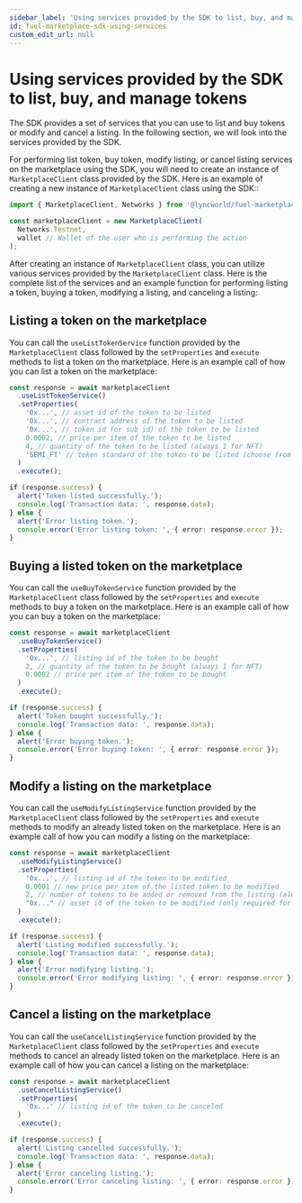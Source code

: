 ```yaml
---
sidebar_label: 'Using services provided by the SDK to list, buy, and manage tokens'
id: fuel-marketplace-sdk-using-services
custom_edit_url: null
---
```


# Using services provided by the SDK to list, buy, and manage tokens

The SDK provides a set of services that you can use to list and buy tokens or modify and cancel a listing. In the following section, we will look into the services provided by the SDK.

For performing list token, buy token, modify listing, or cancel listing services on the marketplace using the SDK, you will need to create an instance of ```MarketplaceClient``` class provided by the SDK. Here is an example of creating a new instance of ```MarketplaceClient``` class using the SDK::

```typescript
import { MarketplaceClient, Networks } from '@lyncworld/fuel-marketplace';

const marketplaceClient = new MarketplaceClient(
  Networks.Testnet,
  wallet // Wallet of the user who is performing the action
);
```

After creating an instance of ```MarketplaceClient``` class, you can utilize various services provided by the ```MarketplaceClient``` class. Here is the complete list of the services and an example function for performing listing a token, buying a token, modifying a listing, and canceling a listing:

## Listing a token on the marketplace
You can call the ```useListTokenService``` function provided by the ```MarketplaceClient``` class followed by the ```setProperties``` and ```execute``` methods to list a token on the marketplace. Here is an example call of how you can list a token on the marketplace:

```typescript
const response = await marketplaceClient
  .useListTokenService()
  .setProperties(
    '0x...', // asset id of the token to be listed
    '0x...', // contract address of the token to be listed
    '0x...', // token id (or sub id) of the token to be listed
    0.0002, // price per item of the token to be listed
    4, // quantity of the token to be listed (always 1 for NFT)
    'SEMI_FT' // token standard of the token to be listed (choose from NFT or SEMI_FT)
  )
  .execute();

if (response.success) {
  alert('Token listed successfully.');
  console.log('Transaction data: ', response.data);
} else {
  alert('Error listing token.');
  console.error('Error listing token: ', { error: response.error });
}
```

## Buying a listed token on the marketplace
You can call the ```useBuyTokenService``` function provided by the ```MarketplaceClient``` class followed by the ```setProperties``` and ```execute``` methods to buy a token on the marketplace. Here is an example call of how you can buy a token on the marketplace:

```typescript
const response = await marketplaceClient
  .useBuyTokenService()
  .setProperties(
    '0x...', // listing id of the token to be bought
    2, // quantity of the token to be bought (always 1 for NFT)
    0.0002 // price per item of the token to be bought
  )
  .execute();

if (response.success) {
  alert('Token bought successfully.');
  console.log('Transaction data: ', response.data);
} else {
  alert('Error buying token.');
  console.error('Error buying token: ', { error: response.error });
}
```

## Modify a listing on the marketplace
You can call the ```useModifyListingService``` function provided by the ```MarketplaceClient``` class followed by the ```setProperties``` and ```execute``` methods to modify an already listed token on the marketplace. Here is an example call of how you can modify a listing on the marketplace:

```typescript
const response = await marketplaceClient
  .useModifyListingService()
  .setProperties(
    '0x...', // listing id of the token to be modified
    0.0001 // new price per item of the listed token to be modified
    2, // number of tokens to be added or removed from the listing (always 0 for NFT)
    "0x..." // asset id of the token to be modified (only required for SFT - send undefined for NFT)
  )
  .execute();

if (response.success) {
  alert('Listing modified successfully.');
  console.log('Transaction data: ', response.data);
} else {
  alert('Error modifying listing.');
  console.error('Error modifying listing: ', { error: response.error });
}
```

## Cancel a listing on the marketplace
You can call the ```useCancelListingService``` function provided by the ```MarketplaceClient``` class followed by the ```setProperties``` and ```execute``` methods to cancel an already listed token on the marketplace. Here is an example call of how you can cancel a listing on the marketplace:

```typescript
const response = await marketplaceClient
  .useCancelListingService()
  .setProperties(
    '0x...' // listing id of the token to be canceled
  )
  .execute();

if (response.success) {
  alert('Listing cancelled successfully.');
  console.log('Transaction data: ', response.data);
} else {
  alert('Error canceling listing.');
  console.error('Error canceling listing: ', { error: response.error });
}
```